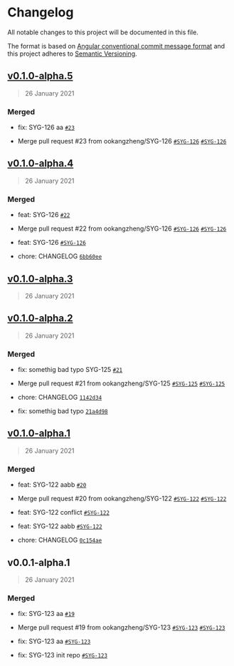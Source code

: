 # Changelog
All notable changes to this project will be documented in this file.

The format is based on [Angular conventional commit message format](https://github.com/angular/angular/blob/22b96b9/CONTRIBUTING.md#commit)
and this project adheres to [Semantic Versioning](https://semver.org/spec/v2.0.0.html).

## [v0.1.0-alpha.5](https://github.com/ookangzheng/test-action-semantic-release/compare/v0.1.0-alpha.4...v0.1.0-alpha.5) 

> 26 January 2021 

### Merged

- fix: SYG-126 aa [`#23`](https://github.com/ookangzheng/test-action-semantic-release/pull/23)

- Merge pull request #23 from ookangzheng/SYG-126 [`#SYG-126`](https://coolbitx.atlassian.net/browse/SYG-126) [`#SYG-126`](https://coolbitx.atlassian.net/browse/SYG-126)

## [v0.1.0-alpha.4](https://github.com/ookangzheng/test-action-semantic-release/compare/v0.1.0-alpha.3...v0.1.0-alpha.4) 

> 26 January 2021 

### Merged

- feat: SYG-126 [`#22`](https://github.com/ookangzheng/test-action-semantic-release/pull/22)

- Merge pull request #22 from ookangzheng/SYG-126 [`#SYG-126`](https://coolbitx.atlassian.net/browse/SYG-126) [`#SYG-126`](https://coolbitx.atlassian.net/browse/SYG-126)
- feat: SYG-126 [`#SYG-126`](https://coolbitx.atlassian.net/browse/SYG-126)

- chore: CHANGELOG [`6bb60ee`](https://github.com/ookangzheng/test-action-semantic-release/commit/6bb60ee6f05d9c61272afb63610a87e05cc3a0f4)

## [v0.1.0-alpha.3](https://github.com/ookangzheng/test-action-semantic-release/compare/v0.1.0-alpha.2...v0.1.0-alpha.3) 

> 26 January 2021 

## [v0.1.0-alpha.2](https://github.com/ookangzheng/test-action-semantic-release/compare/v0.1.0-alpha.1...v0.1.0-alpha.2) 

> 26 January 2021 

### Merged

- fix: somethig bad typo SYG-125 [`#21`](https://github.com/ookangzheng/test-action-semantic-release/pull/21)

- Merge pull request #21 from ookangzheng/SYG-125 [`#SYG-125`](https://coolbitx.atlassian.net/browse/SYG-125) [`#SYG-125`](https://coolbitx.atlassian.net/browse/SYG-125)

- chore: CHANGELOG [`1142d34`](https://github.com/ookangzheng/test-action-semantic-release/commit/1142d3430007590fe8c9a28485286d28eabbbed5)
- fix: somethig bad typo [`21a4d98`](https://github.com/ookangzheng/test-action-semantic-release/commit/21a4d9866afe68b65e25cfba7c20f5739586853f)

## [v0.1.0-alpha.1](https://github.com/ookangzheng/test-action-semantic-release/compare/v0.0.1-alpha.1...v0.1.0-alpha.1) 

> 26 January 2021 

### Merged

- feat: SYG-122 aabb [`#20`](https://github.com/ookangzheng/test-action-semantic-release/pull/20)

- Merge pull request #20 from ookangzheng/SYG-122 [`#SYG-122`](https://coolbitx.atlassian.net/browse/SYG-122) [`#SYG-122`](https://coolbitx.atlassian.net/browse/SYG-122)
- feat: SYG-122 conflict [`#SYG-122`](https://coolbitx.atlassian.net/browse/SYG-122)
- feat: SYG-122 aabb [`#SYG-122`](https://coolbitx.atlassian.net/browse/SYG-122)

- chore: CHANGELOG [`0c154ae`](https://github.com/ookangzheng/test-action-semantic-release/commit/0c154ae9288887c91d18574446204d5241fec306)

## v0.0.1-alpha.1 

> 26 January 2021 

### Merged

- fix: SYG-123 aa [`#19`](https://github.com/ookangzheng/test-action-semantic-release/pull/19)

- Merge pull request #19 from ookangzheng/SYG-123 [`#SYG-123`](https://coolbitx.atlassian.net/browse/SYG-123) [`#SYG-123`](https://coolbitx.atlassian.net/browse/SYG-123)
- fix: SYG-123 aa [`#SYG-123`](https://coolbitx.atlassian.net/browse/SYG-123)
- fix: SYG-123 init repo [`#SYG-123`](https://coolbitx.atlassian.net/browse/SYG-123)
